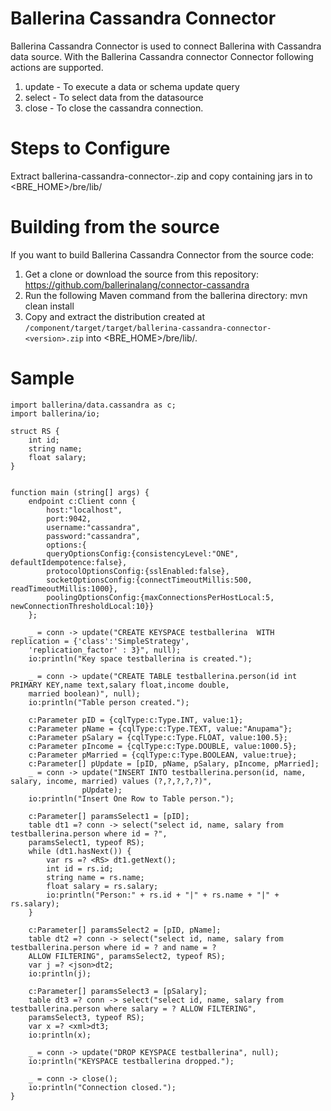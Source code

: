 # Ballerina Cassandra Connector

Ballerina Cassandra Connector is used to connect Ballerina with Cassandra data source. With the Ballerina Cassandra connector Connector following actions are supported.

1. update - To execute a data or schema update query
2. select - To select data from the datasource
3. close - To close the cassandra connection.



Steps to Configure
==================================

Extract ballerina-cassandra-connector-<version>.zip and copy containing jars in to <BRE_HOME>/bre/lib/

Building from the source
==================================
If you want to build Ballerina Cassandra Connector from the source code:

1. Get a clone or download the source from this repository:
    https://github.com/ballerinalang/connector-cassandra
2. Run the following Maven command from the ballerina directory: 
    mvn clean install
3. Copy and extract the distribution created at `/component/target/target/ballerina-cassandra-connector-<version>.zip`  into <BRE_HOME>/bre/lib/.



Sample
==================================

```ballerina
import ballerina/data.cassandra as c;
import ballerina/io;

struct RS {
    int id;
    string name;
    float salary;
}


function main (string[] args) {
    endpoint c:Client conn {
        host:"localhost",
        port:9042,
        username:"cassandra",
        password:"cassandra",
        options:{ 
        queryOptionsConfig:{consistencyLevel:"ONE", defaultIdempotence:false}, 
        protocolOptionsConfig:{sslEnabled:false}, 
        socketOptionsConfig:{connectTimeoutMillis:500, readTimeoutMillis:1000}, 
        poolingOptionsConfig:{maxConnectionsPerHostLocal:5, newConnectionThresholdLocal:10}}
    };

    _ = conn -> update("CREATE KEYSPACE testballerina  WITH replication = {'class':'SimpleStrategy', 
    'replication_factor' : 3}", null);
    io:println("Key space testballerina is created.");

    _ = conn -> update("CREATE TABLE testballerina.person(id int PRIMARY KEY,name text,salary float,income double, 
    married boolean)", null);
    io:println("Table person created.");

    c:Parameter pID = {cqlType:c:Type.INT, value:1};
    c:Parameter pName = {cqlType:c:Type.TEXT, value:"Anupama"};
    c:Parameter pSalary = {cqlType:c:Type.FLOAT, value:100.5};
    c:Parameter pIncome = {cqlType:c:Type.DOUBLE, value:1000.5};
    c:Parameter pMarried = {cqlType:c:Type.BOOLEAN, value:true};
    c:Parameter[] pUpdate = [pID, pName, pSalary, pIncome, pMarried];
    _ = conn -> update("INSERT INTO testballerina.person(id, name, salary, income, married) values (?,?,?,?,?)",
                pUpdate);
    io:println("Insert One Row to Table person.");

    c:Parameter[] paramsSelect1 = [pID];
    table dt1 =? conn -> select("select id, name, salary from testballerina.person where id = ?",
    paramsSelect1, typeof RS);
    while (dt1.hasNext()) {
        var rs =? <RS> dt1.getNext();
        int id = rs.id;
        string name = rs.name;
        float salary = rs.salary;
        io:println("Person:" + rs.id + "|" + rs.name + "|" + rs.salary);
    }

    c:Parameter[] paramsSelect2 = [pID, pName];
    table dt2 =? conn -> select("select id, name, salary from testballerina.person where id = ? and name = ? 
    ALLOW FILTERING", paramsSelect2, typeof RS);
    var j =? <json>dt2;
    io:println(j);

    c:Parameter[] paramsSelect3 = [pSalary];
    table dt3 =? conn -> select("select id, name, salary from testballerina.person where salary = ? ALLOW FILTERING",
    paramsSelect3, typeof RS);
    var x =? <xml>dt3;
    io:println(x);

    _ = conn -> update("DROP KEYSPACE testballerina", null);
    io:println("KEYSPACE testballerina dropped.");

    _ = conn -> close();
    io:println("Connection closed.");
}
 ```
